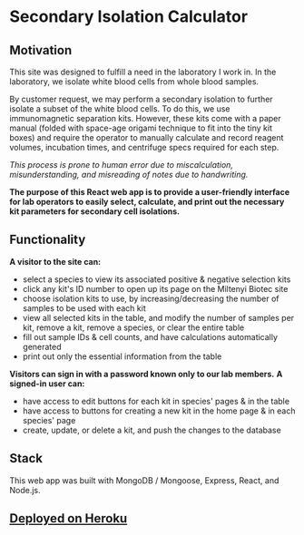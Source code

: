 # Secondary Isolation Calculator

## Motivation

This site was designed to fulfill a need in the laboratory I work in. In the laboratory, we isolate white blood cells from whole blood samples.

By customer request, we may perform a secondary isolation to further isolate a subset of the white blood cells. To do this, we use immunomagnetic separation kits. However, these kits come with a paper manual (folded with space-age origami technique to fit into the tiny kit boxes) and require the operator to manually calculate and record reagent volumes, incubation times, and centrifuge specs required for each step.

_This process is prone to human error due to miscalculation, misunderstanding, and misreading of notes due to handwriting._

**The purpose of this React web app is to provide a user-friendly interface for lab operators to easily select, calculate, and print out the necessary kit parameters for secondary cell isolations.**

## Functionality

**A visitor to the site can:**

- select a species to view its associated positive & negative selection kits
- click any kit's ID number to open up its page on the Miltenyi Biotec site
- choose isolation kits to use, by increasing/decreasing the number of samples to be used with each kit
- view all selected kits in the table, and modify the number of samples per kit, remove a kit, remove a species, or clear the entire table
- fill out sample IDs & cell counts, and have calculations automatically generated
- print out only the essential information from the table

**Visitors can sign in with a password known only to our lab members.**
**A signed-in user can:**

- have access to edit buttons for each kit in species' pages & in the table
- have access to buttons for creating a new kit in the home page & in each species' page
- create, update, or delete a kit, and push the changes to the database

## Stack

This web app was built with MongoDB / Mongoose, Express, React, and Node.js.

## [Deployed on Heroku](https://secondaryisolation.herokuapp.com/)
